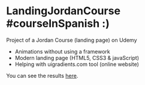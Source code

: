 # LandingJordanCourse #courseInSpanish :)

Project of a Jordan Course (landing page) on Udemy

* Animations without using a framework
* Modern landing page (HTML5, CSS3 & javaScript)
* Helping with uigradients.com tool (online website)

You can see the results <a href="https://irischinos.github.io/LandingJordanUdemyCourse/" target="_blank">here</a>.
